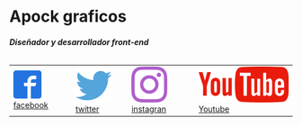 <h1>Apock graficos</h1>
<h6><strong>Diseñador y desarrollador front-end</strong></h6>
<table>
    <tr>
        <td><a href="https://www.facebook.com/ApockGraficos"><img src="icons/facebook2.svg" alt="" width="50"> facebook</a></td>
        <td><a href="https://twitter.com/ApockGraficos"><img src="icons/twitter.svg" alt=""> twitter</a></td>
        <td><a href="https://www.instagram.com/apockgraficos"><img src="icons/instagram.svg" alt=""> instagran</a></td>
        <td><a href="https://www.youtube.com/apockgraficos"><img src="icons/youtube2.svg" alt=""> Youtube</a></td>
    </tr>
</table>